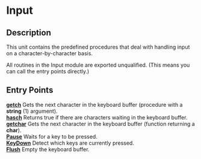
# Input

## Description
This unit contains the predefined procedures that deal with handling input on a character-by-character basis.

All routines in the Input module are exported unqualified. (This means you can call the entry points directly.)


## Entry Points

[**getch**](input_getch.html)   Gets the next character in the keyboard buffer (procedure with a **string** (1) argument).  
[**hasch**](input_hasch.html)   Returns true if there are characters waiting in the keyboard buffer.  
[**getchar**](input_getchar.html)   Gets the next character in the keyboard buffer (function returning a **char**).  
[**Pause**](input_pause.html)   Waits for a key to be pressed.  
[**KeyDown**](input_keydown.html)   Detect which keys are currently pressed.  
[**Flush**](input_flush.html)   Empty the keyboard buffer.  
